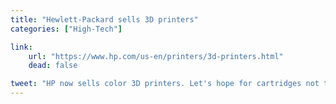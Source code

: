 ```yaml
---
title: "Hewlett-Packard sells 3D printers"
categories: ["High-Tech"]

link:
    url: "https://www.hp.com/us-en/printers/3d-printers.html"
    dead: false

tweet: "HP now sells color 3D printers. Let's hope for cartridges not to have the same issues as inkjet"
---
```

